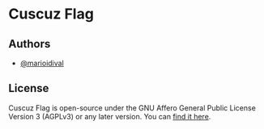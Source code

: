 # Cuscuz Flag

## Authors

- [@marioidival](https://www.github.com/marioidival)


## License

Cuscuz Flag is open-source under the GNU Affero General Public License Version 3 (AGPLv3) or any later version. You can [find it here](https://github.com/cuscuz-flag/cuscuz-flag-server/blob/master/LICENSE.md).
